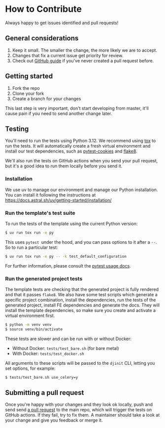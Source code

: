 # How to Contribute

Always happy to get issues identified and pull requests!

## General considerations

1. Keep it small. The smaller the change, the more likely we are to accept.
2. Changes that fix a current issue get priority for review.
3. Check out [GitHub guide][submit-a-pr] if you've never created a pull request before.

## Getting started

1. Fork the repo
2. Clone your fork
3. Create a branch for your changes

This last step is very important, don't start developing from master, it'll cause pain if you need to send another change later.

## Testing

You'll need to run the tests using Python 3.12. We recommend using [tox](https://tox.readthedocs.io/en/latest/) to run the tests. It will automatically create a fresh virtual environment and install our test dependencies, such as [pytest-cookies](https://pypi.python.org/pypi/pytest-cookies/) and [flake8](https://pypi.python.org/pypi/flake8/).

We'll also run the tests on GitHub actions when you send your pull request, but it's a good idea to run them locally before you send it.

### Installation

We use uv to manage our environment and manage our Python installation. You can install it following the instructions at https://docs.astral.sh/uv/getting-started/installation/

### Run the template's test suite

To run the tests of the template using the current Python version:

```bash
$ uv run tox run -e py
```

This uses `pytest `under the hood, and you can pass options to it after a `--`. So to run a particular test:

```bash
$ uv run tox run -e py -- -k test_default_configuration
```

For further information, please consult the [pytest usage docs](https://pytest.org/en/latest/how-to/usage.html#specifying-which-tests-to-run).

### Run the generated project tests

The template tests are checking that the generated project is fully rendered and that it passes `flake8`. We also have some test scripts which generate a specific project combination, install the dependencies, run the tests of the generated project, install FE dependencies and generate the docs. They will install the template dependencies, so make sure you create and activate a virtual environment first.

```bash
$ python -m venv venv
$ source venv/bin/activate
```

These tests are slower and can be run with or without Docker:

- Without Docker: `tests/test_bare.sh` (for bare metal)
- With Docker: `tests/test_docker.sh`

All arguments to these scripts will be passed to the `djinit` CLI, letting you set options, for example:

```bash
$ tests/test_bare.sh use_celery=y
```

## Submitting a pull request

Once you're happy with your changes and they look ok locally, push and send send [a pull request][submit-a-pr] to the main repo, which will trigger the tests on GitHub actions. If they fail, try to fix them. A maintainer should take a look at your change and give you feedback or merge it.

[submit-a-pr]: https://docs.github.com/en/pull-requests/collaborating-with-pull-requests/proposing-changes-to-your-work-with-pull-requests/creating-a-pull-request
